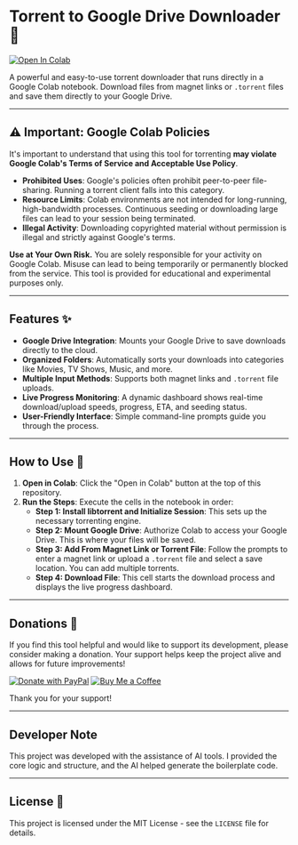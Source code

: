 # Torrent to Google Drive Downloader 🚀

[![Open In Colab](https://colab.research.google.com/assets/colab-badge.svg)](https://colab.research.google.com/github/0xc3nt4ur10n/TorrentToGDrive/blob/main/TorrentToGDrive.ipynb)

A powerful and easy-to-use torrent downloader that runs directly in a Google Colab notebook. Download files from magnet links or `.torrent` files and save them directly to your Google Drive.

---

## ⚠️ Important: Google Colab Policies

It's important to understand that using this tool for torrenting **may violate Google Colab's Terms of Service and Acceptable Use Policy**.

* **Prohibited Uses**: Google's policies often prohibit peer-to-peer file-sharing. Running a torrent client falls into this category.
* **Resource Limits**: Colab environments are not intended for long-running, high-bandwidth processes. Continuous seeding or downloading large files can lead to your session being terminated.
* **Illegal Activity**: Downloading copyrighted material without permission is illegal and strictly against Google's terms.

**Use at Your Own Risk.** You are solely responsible for your activity on Google Colab. Misuse can lead to being temporarily or permanently blocked from the service. This tool is provided for educational and experimental purposes only.

---

## Features ✨

* **Google Drive Integration**: Mounts your Google Drive to save downloads directly to the cloud.
* **Organized Folders**: Automatically sorts your downloads into categories like Movies, TV Shows, Music, and more.
* **Multiple Input Methods**: Supports both magnet links and `.torrent` file uploads.
* **Live Progress Monitoring**: A dynamic dashboard shows real-time download/upload speeds, progress, ETA, and seeding status.
* **User-Friendly Interface**: Simple command-line prompts guide you through the process.

---

## How to Use 📝

1.  **Open in Colab**: Click the "Open in Colab" button at the top of this repository.
2.  **Run the Steps**: Execute the cells in the notebook in order:
    * **Step 1: Install libtorrent and Initialize Session**: This sets up the necessary torrenting engine.
    * **Step 2: Mount Google Drive**: Authorize Colab to access your Google Drive. This is where your files will be saved.
    * **Step 3: Add From Magnet Link or Torrent File**: Follow the prompts to enter a magnet link or upload a `.torrent` file and select a save location. You can add multiple torrents.
    * **Step 4: Download File**: This cell starts the download process and displays the live progress dashboard.

---

## Donations 💖

If you find this tool helpful and would like to support its development, please consider making a donation. Your support helps keep the project alive and allows for future improvements!

[![Donate with PayPal](https://img.shields.io/badge/PayPal-00457C?style=for-the-badge&logo=paypal&logoColor=white)](https://paypal.me/jleonoras)
[![Buy Me a Coffee](https://img.shields.io/badge/Buy%20Me%20a%20Coffee-ffdd00?style=for-the-badge&logo=buy-me-a-coffee&logoColor=black)](https://www.buymeacoffee.com/jleonoras)

Thank you for your support!

---

## Developer Note

This project was developed with the assistance of AI tools. I provided the core logic and structure, and the AI helped generate the boilerplate code.

---

## License 📄

This project is licensed under the MIT License - see the `LICENSE` file for details.
